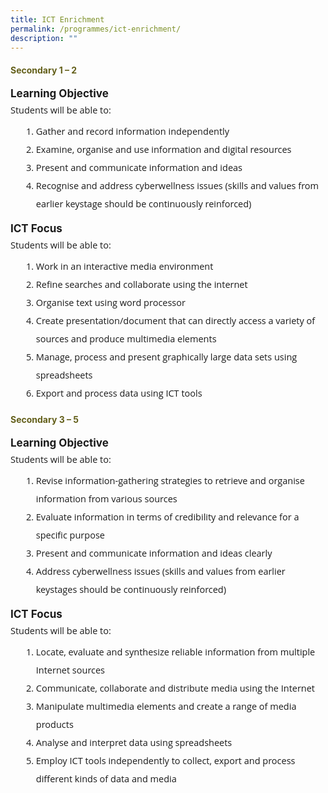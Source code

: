 ```yaml
---
title: ICT Enrichment
permalink: /programmes/ict-enrichment/
description: ""
---
```

<h4 style="color:#635f1a;font-weight:bold">Secondary 1 &ndash; 2</h4>

 <p style="margin-top:15px;font-size:17px;"><strong>Learning Objective</strong></p>

<p style="font-size:14.5px; line-height:2;margin:-15px 0 5px 0px;font-family:Open Sans;">Students will be able to:</p>

<ol style="margin-top:5px">
<li style="font-size:14.5px; line-height:2;margin-left:17px;font-family:Open Sans;">Gather and record information independently</li>
<li style="font-size:14.5px; line-height:2;margin-left:17px;font-family:Open Sans;">Examine, organise and use information and digital resources</li>
<li style="font-size:14.5px; line-height:2;margin-left:17px;font-family:Open Sans;">Present and communicate information and ideas</li>
<li style="font-size:14.5px; line-height:2;margin-left:17px;font-family:Open Sans;">Recognise and address cyberwellness issues (skills and values from earlier keystage should be continuously reinforced)</li>
</ol>

 <p style="margin-top:15px;font-size:17px;"><strong>ICT Focus</strong></p>

<p style="font-size:14.5px; line-height:2;margin:-15px 0 5px 0px;font-family:Open Sans;">Students will be able to:</p>

<ol style="margin-top:5px;">
<li style="font-size:14.5px; line-height:2;margin-left:17px;font-family:Open Sans;">Work in an interactive media environment</li>
<li style="font-size:14.5px; line-height:2;margin-left:17px;font-family:Open Sans;">Refine searches and collaborate using the internet</li>
<li style="font-size:14.5px; line-height:2;margin-left:17px;font-family:Open Sans;">Organise text using word processor</li>
<li style="font-size:14.5px; line-height:2;margin-left:17px;font-family:Open Sans;">Create presentation/document that can directly access a variety of sources and produce multimedia elements</li>
<li style="font-size:14.5px; line-height:2;margin-left:17px;font-family:Open Sans;">Manage, process and present graphically large data sets using spreadsheets</li>
<li style="font-size:14.5px; line-height:2;margin-left:17px;font-family:Open Sans;">Export and process data using ICT tools</li>
</ol>

<h4 style="color:#635f1a;font-weight:bold">Secondary 3 &ndash; 5 </h4>

 <p style="margin-top:15px;font-size:17px;"><strong>Learning Objective</strong></p>

<p style="font-size:14.5px; line-height:2;margin:-15px 0 5px 0px;font-family:Open Sans;">Students will be able to:</p>

<ol style="margin-top:5px;">
<li style="font-size:14.5px; line-height:2;margin-left:17px;font-family:Open Sans;">Revise information-gathering strategies to retrieve and organise information from various sources</li>
<li style="font-size:14.5px; line-height:2;margin-left:17px;font-family:Open Sans;">Evaluate information in terms of credibility and relevance for a specific purpose</li>
<li style="font-size:14.5px; line-height:2;margin-left:17px;font-family:Open Sans;">Present and communicate information and ideas clearly</li>
<li style="font-size:14.5px; line-height:2;margin-left:17px;font-family:Open Sans;">Address cyberwellness issues (skills and values from earlier keystages should be continuously reinforced)</li>
</ol>

 <p style="margin-top:15px;font-size:17px;"><strong>ICT Focus</strong></p>

<p style="font-size:14.5px; line-height:2;margin:-15px 0 5px 0px;font-family:Open Sans;">Students will be able to:</p>

<ol style="margin-top:5px;">
<li style="font-size:14.5px; line-height:2;margin-left:17px;font-family:Open Sans;">Locate, evaluate and synthesize reliable information from multiple Internet sources</li>
<li style="font-size:14.5px; line-height:2;margin-left:17px;font-family:Open Sans;">Communicate, collaborate and distribute media using the Internet</li>
<li style="font-size:14.5px; line-height:2;margin-left:17px;font-family:Open Sans;">Manipulate multimedia elements and create a range of media products</li>
<li style="font-size:14.5px; line-height:2;margin-left:17px;font-family:Open Sans;">Analyse and interpret data using spreadsheets</li>
<li style="font-size:14.5px; line-height:2;margin-left:17px;font-family:Open Sans;">Employ ICT tools independently to collect, export and process different kinds of data and media</li>
</ol>